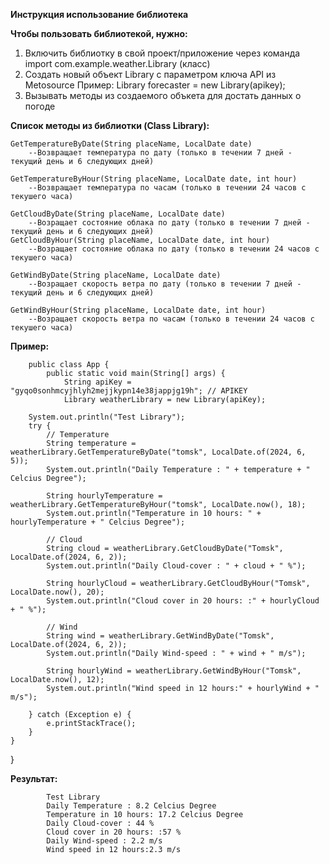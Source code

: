**Инструкция использование библиотека**

**Чтобы пользовать библиотекой, нужно:**
1. Включить библиотку в свой проект/приложение через команда import com.example.weather.Library (класс)
2. Создать новый объект Library c параметром ключа API из Metosource
    Пример: Library forecaster = new Library(apikey);
3. Вызывать методы из cоздаемого объкета для достать данных о погоде

**Список методы из библиотки (Class Library):**

    GetTemperatureByDate(String placeName, LocalDate date)
        --Возвращает температура по дату (только в течении 7 дней - текущий день и 6 следующих дней) 
    
    GetTemperatureByHour(String placeName, LocalDate date, int hour)
        --Возвращает температура по часам (только в течении 24 часов с текушего часа)
    
    GetCloudByDate(String placeName, LocalDate date)
        --Возращает состояние облака по дату (только в течении 7 дней - текущий день и 6 следующих дней) 
    GetCloudByHour(String placeName, LocalDate date, int hour)
        --Возращает состояние облака по дату (только в течении 24 часов с текушего часа)
        
    GetWindByDate(String placeName, LocalDate date)
        --Возращает скорость ветра по дату (только в течении 7 дней - текущий день и 6 следующих дней) 
    
    GetWindByHour(String placeName, LocalDate date, int hour)
        --Возращает скорость ветра по часам (только в течении 24 часов с текушего часа) 


**Пример:**

        public class App {
            public static void main(String[] args) {
                String apiKey = "gyqo0sonhmcyjhlyh2mejjkypn14e38jappjg19h"; // APIKEY
                Library weatherLibrary = new Library(apiKey);

        System.out.println("Test Library");
        try {
            // Temperature
            String temperature = weatherLibrary.GetTemperatureByDate("tomsk", LocalDate.of(2024, 6, 5));
            System.out.println("Daily Temperature : " + temperature + " Celcius Degree");

            String hourlyTemperature = weatherLibrary.GetTemperatureByHour("tomsk", LocalDate.now(), 18);
            System.out.println("Temperature in 10 hours: " + hourlyTemperature + " Celcius Degree");

            // Cloud
            String cloud = weatherLibrary.GetCloudByDate("Tomsk", LocalDate.of(2024, 6, 2));
            System.out.println("Daily Cloud-cover : " + cloud + " %");

            String hourlyCloud = weatherLibrary.GetCloudByHour("Tomsk", LocalDate.now(), 20);
            System.out.println("Cloud cover in 20 hours: :" + hourlyCloud + " %");

            // Wind
            String wind = weatherLibrary.GetWindByDate("Tomsk", LocalDate.of(2024, 6, 2));
            System.out.println("Daily Wind-speed : " + wind + " m/s");

            String hourlyWind = weatherLibrary.GetWindByHour("Tomsk", LocalDate.now(), 12);
            System.out.println("Wind speed in 12 hours:" + hourlyWind + " m/s");

        } catch (Exception e) {
            e.printStackTrace();
        }
    }
}

**Результат:**
            
            Test Library
            Daily Temperature : 8.2 Celcius Degree
            Temperature in 10 hours: 17.2 Celcius Degree
            Daily Cloud-cover : 44 %
            Cloud cover in 20 hours: :57 %
            Daily Wind-speed : 2.2 m/s
            Wind speed in 12 hours:2.3 m/s
